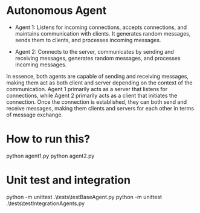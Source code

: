 # Autonomous Agent

- Agent 1: Listens for incoming connections, accepts connections, and maintains communication with clients. It generates random messages, sends them to clients, and processes incoming messages.
  
- Agent 2: Connects to the server, communicates by sending and receiving messages, generates random messages, and processes incoming messages.

In essence, both agents are capable of sending and receiving messages, making them act as both client and server depending on the context of the communication. Agent 1 primarily acts as a server that listens for connections, while Agent 2 primarily acts as a client that initiates the connection. Once the connection is established, they can both send and receive messages, making them clients and servers for each other in terms of message exchange.

# How to run this?
python agent1.py
python agent2.py

# Unit test and integration
python -m unittest .\tests\testBaseAgent.py
python -m unittest .\tests\testIntegrationAgents.py
